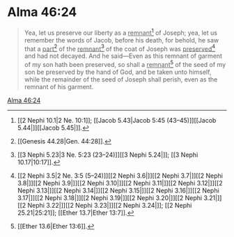 # Alma 46:24

> Yea, let us preserve our liberty as a <u>remnant</u>[^a] of Joseph; yea, let us remember the words of Jacob, before his death, for behold, he saw that a <u>part</u>[^b] of the <u>remnant</u>[^c] of the coat of Joseph was <u>preserved</u>[^d] and had not decayed. And he said—Even as this remnant of garment of my son hath been preserved, so shall a <u>remnant</u>[^e] of the seed of my son be preserved by the hand of God, and be taken unto himself, while the remainder of the seed of Joseph shall perish, even as the remnant of his garment.

[Alma 46:24](https://www.churchofjesuschrist.org/study/scriptures/bofm/alma/46?lang=eng&id=p24#p24)


[^a]: [[2 Nephi 10.1|2 Ne. 10:1]]; [[Jacob 5.43|Jacob 5:45 (43–45)]][[Jacob 5.44|]][[Jacob 5.45|]].  
[^b]: [[Genesis 44.28|Gen. 44:28]].  
[^c]: [[3 Nephi 5.23|3 Ne. 5:23 (23–24)]][[3 Nephi 5.24|]]; [[3 Nephi 10.17|10:17]].  
[^d]: [[2 Nephi 3.5|2 Ne. 3:5 (5–24)]][[2 Nephi 3.6|]][[2 Nephi 3.7|]][[2 Nephi 3.8|]][[2 Nephi 3.9|]][[2 Nephi 3.10|]][[2 Nephi 3.11|]][[2 Nephi 3.12|]][[2 Nephi 3.13|]][[2 Nephi 3.14|]][[2 Nephi 3.15|]][[2 Nephi 3.16|]][[2 Nephi 3.17|]][[2 Nephi 3.18|]][[2 Nephi 3.19|]][[2 Nephi 3.20|]][[2 Nephi 3.21|]][[2 Nephi 3.22|]][[2 Nephi 3.23|]][[2 Nephi 3.24|]]; [[2 Nephi 25.21|25:21]]; [[Ether 13.7|Ether 13:7]].  
[^e]: [[Ether 13.6|Ether 13:6]].  
